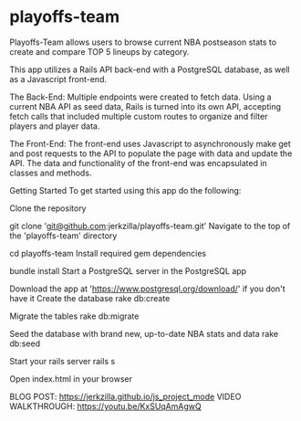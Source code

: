 # playoffs-team
Playoffs-Team allows users to browse current NBA postseason stats to create and compare TOP 5 lineups by category.

This app utilizes a Rails API back-end with a PostgreSQL database, as well as a Javascript front-end.

The Back-End:
Multiple endpoints were created to fetch data. Using a current NBA API as seed data, Rails is turned into its own API, accepting fetch calls that included multiple custom routes to organize and filter players and player data.

The Front-End:
The front-end uses Javascript to asynchronously make get and post requests to the API to populate the page with data and update the API. The data and functionality of the front-end was encapsulated in classes and methods.

Getting Started
To get started using this app do the following:

Clone the repository

git clone 'git@github.com:jerkzilla/playoffs-team.git'
Navigate to the top of the 'playoffs-team' directory

cd playoffs-team
Install required gem dependencies

bundle install
Start a PostgreSQL server in the PostgreSQL app

Download the app at 'https://www.postgresql.org/download/' if you don't have it
Create the database
rake db:create

Migrate the tables
rake db:migrate

Seed the database with brand new, up-to-date NBA stats and data
rake db:seed

Start your rails server
rails s

Open index.html in your browser

BLOG POST: https://jerkzilla.github.io/js_project_mode
VIDEO WALKTHROUGH: https://youtu.be/KxSUqAmAgwQ

